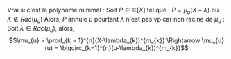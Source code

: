 Vrai si c'est le polynôme minimal : 
Soit $P \in \mathbb{K}[X]$ tel que : $P = \mu_{u}(X-\lambda)$ ou $\lambda \not\in Rac(\mu_{u})$
Alors, $P$ annule $u$ pourtant $\lambda$ n'est pas vp car non racine de $\mu_{u}$ : 
Soit $\lambda \in Rac(\mu_{u})$, alors, 
$$\mu_{u} = \prod_{k = 1}^{n}(X-\lambda_{k})^{m_{k}} \Rightarrow \mu_{u}(u) = \bigcirc_{k=1}^{n}(u-\lambda_{k})^{m_{k}}$$